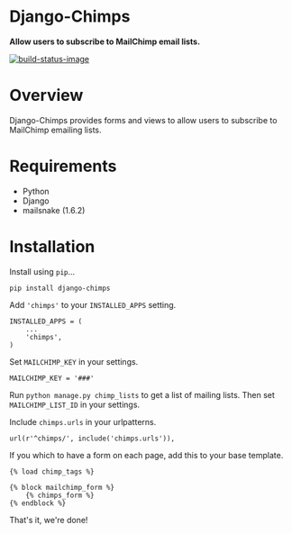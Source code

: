 # Django-Chimps

**Allow users to subscribe to MailChimp email lists.**

[![build-status-image]][travis]

# Overview

Django-Chimps provides forms and views to allow users to subscribe to MailChimp emailing lists.

# Requirements

* Python
* Django
* mailsnake (1.6.2)

# Installation

Install using `pip`...

    pip install django-chimps

Add `'chimps'` to your `INSTALLED_APPS` setting.

    INSTALLED_APPS = (
        ...
        'chimps',
    )

Set `MAILCHIMP_KEY` in your settings.

    MAILCHIMP_KEY = '###'

Run `python manage.py chimp_lists` to get a list of mailing lists. Then set `MAILCHIMP_LIST_ID` in your settings.

Include `chimps.urls` in your urlpatterns.

    url(r'^chimps/', include('chimps.urls')),


If you which to have a form on each page, add this to your base template.

    {% load chimp_tags %}

    {% block mailchimp_form %}
        {% chimps_form %}
    {% endblock %}

That's it, we're done!

[build-status-image]: https://secure.travis-ci.org/simonluijk/django-chimps.png?branch=master
[travis]: http://travis-ci.org/simonluijk/django-chimps?branch=master
